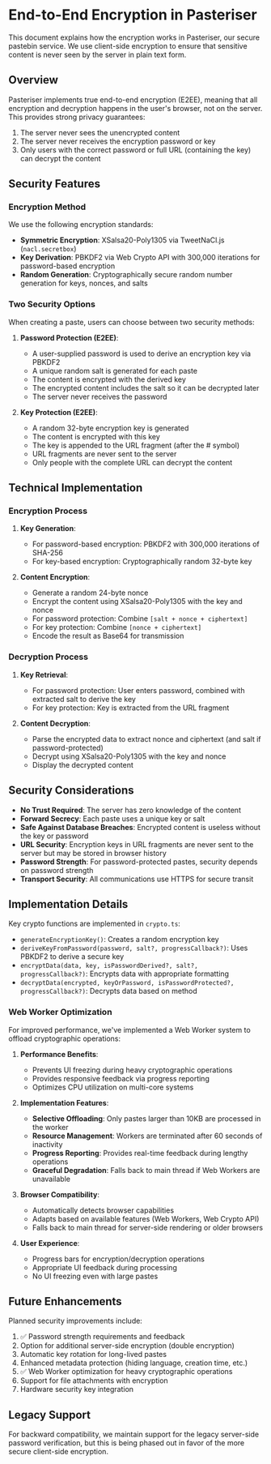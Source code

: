 # End-to-End Encryption in Pasteriser

This document explains how the encryption works in Pasteriser, our secure pastebin service. We use client-side encryption to ensure that sensitive content is never seen by the server in plain text form.

## Overview

Pasteriser implements true end-to-end encryption (E2EE), meaning that all encryption and decryption happens in the user's browser, not on the server. This provides strong privacy guarantees:

1. The server never sees the unencrypted content
2. The server never receives the encryption password or key
3. Only users with the correct password or full URL (containing the key) can decrypt the content

## Security Features

### Encryption Method

We use the following encryption standards:

- **Symmetric Encryption**: XSalsa20-Poly1305 via TweetNaCl.js (`nacl.secretbox`)
- **Key Derivation**: PBKDF2 via Web Crypto API with 300,000 iterations for password-based encryption
- **Random Generation**: Cryptographically secure random number generation for keys, nonces, and salts

### Two Security Options

When creating a paste, users can choose between two security methods:

1. **Password Protection (E2EE)**:
   - A user-supplied password is used to derive an encryption key via PBKDF2
   - A unique random salt is generated for each paste
   - The content is encrypted with the derived key
   - The encrypted content includes the salt so it can be decrypted later
   - The server never receives the password

2. **Key Protection (E2EE)**:
   - A random 32-byte encryption key is generated
   - The content is encrypted with this key
   - The key is appended to the URL fragment (after the # symbol)
   - URL fragments are never sent to the server
   - Only people with the complete URL can decrypt the content

## Technical Implementation

### Encryption Process

1. **Key Generation**:
   - For password-based encryption: PBKDF2 with 300,000 iterations of SHA-256
   - For key-based encryption: Cryptographically random 32-byte key

2. **Content Encryption**:
   - Generate a random 24-byte nonce
   - Encrypt the content using XSalsa20-Poly1305 with the key and nonce
   - For password protection: Combine `[salt + nonce + ciphertext]`
   - For key protection: Combine `[nonce + ciphertext]`
   - Encode the result as Base64 for transmission

### Decryption Process

1. **Key Retrieval**:
   - For password protection: User enters password, combined with extracted salt to derive the key
   - For key protection: Key is extracted from the URL fragment

2. **Content Decryption**:
   - Parse the encrypted data to extract nonce and ciphertext (and salt if password-protected)
   - Decrypt using XSalsa20-Poly1305 with the key and nonce
   - Display the decrypted content

## Security Considerations

- **No Trust Required**: The server has zero knowledge of the content
- **Forward Secrecy**: Each paste uses a unique key or salt
- **Safe Against Database Breaches**: Encrypted content is useless without the key or password
- **URL Security**: Encryption keys in URL fragments are never sent to the server but may be stored in browser history
- **Password Strength**: For password-protected pastes, security depends on password strength
- **Transport Security**: All communications use HTTPS for secure transit

## Implementation Details

Key crypto functions are implemented in `crypto.ts`:

- `generateEncryptionKey()`: Creates a random encryption key
- `deriveKeyFromPassword(password, salt?, progressCallback?)`: Uses PBKDF2 to derive a secure key
- `encryptData(data, key, isPasswordDerived?, salt?, progressCallback?)`: Encrypts data with appropriate formatting
- `decryptData(encrypted, keyOrPassword, isPasswordProtected?, progressCallback?)`: Decrypts data based on method

### Web Worker Optimization

For improved performance, we've implemented a Web Worker system to offload cryptographic operations:

1. **Performance Benefits**:
   - Prevents UI freezing during heavy cryptographic operations
   - Provides responsive feedback via progress reporting
   - Optimizes CPU utilization on multi-core systems

2. **Implementation Features**:
   - **Selective Offloading**: Only pastes larger than 10KB are processed in the worker
   - **Resource Management**: Workers are terminated after 60 seconds of inactivity
   - **Progress Reporting**: Provides real-time feedback during lengthy operations
   - **Graceful Degradation**: Falls back to main thread if Web Workers are unavailable

3. **Browser Compatibility**:
   - Automatically detects browser capabilities
   - Adapts based on available features (Web Workers, Web Crypto API)
   - Falls back to main thread for server-side rendering or older browsers

4. **User Experience**:
   - Progress bars for encryption/decryption operations
   - Appropriate UI feedback during processing
   - No UI freezing even with large pastes

## Future Enhancements

Planned security improvements include:

1. ✅ Password strength requirements and feedback
2. Option for additional server-side encryption (double encryption)
3. Automatic key rotation for long-lived pastes
4. Enhanced metadata protection (hiding language, creation time, etc.)
5. ✅ Web Worker optimization for heavy cryptographic operations
6. Support for file attachments with encryption
7. Hardware security key integration

## Legacy Support

For backward compatibility, we maintain support for the legacy server-side password verification, but this is being phased out in favor of the more secure client-side encryption.